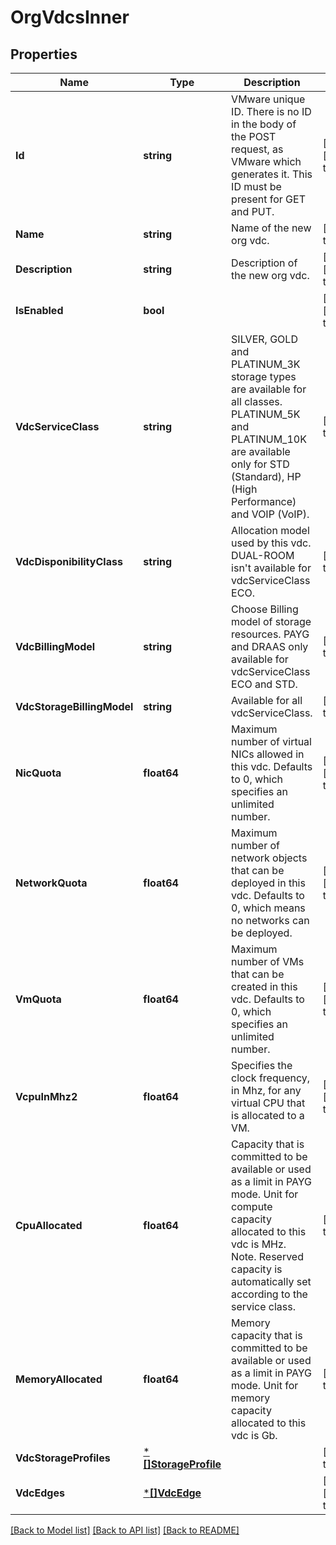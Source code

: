 # OrgVdcsInner

## Properties
Name | Type | Description | Notes
------------ | ------------- | ------------- | -------------
**Id** | **string** | VMware unique ID. There is no ID in the body of the POST request, as VMware which generates it. This ID must be present for GET and PUT. | [optional] [default to null]
**Name** | **string** | Name of the new org vdc. | [default to null]
**Description** | **string** | Description of the new org vdc. | [optional] [default to null]
**IsEnabled** | **bool** |  | [optional] [default to true]
**VdcServiceClass** | **string** | SILVER, GOLD and PLATINUM_3K storage types are available for all classes. PLATINUM_5K and PLATINUM_10K are available only for STD (Standard), HP (High Performance) and VOIP (VoIP). | [default to null]
**VdcDisponibilityClass** | **string** | Allocation model used by this vdc. DUAL-ROOM isn&#x27;t available for vdcServiceClass ECO. | [default to null]
**VdcBillingModel** | **string** | Choose Billing model of storage resources. PAYG and DRAAS only available for vdcServiceClass ECO and STD. | [default to null]
**VdcStorageBillingModel** | **string** | Available for all vdcServiceClass. | [default to null]
**NicQuota** | **float64** | Maximum number of virtual NICs allowed in this vdc. Defaults to 0, which specifies an unlimited number. | [optional] [default to 0]
**NetworkQuota** | **float64** | Maximum number of network objects that can be deployed in this vdc. Defaults to 0, which means no networks can be deployed. | [optional] [default to 0]
**VmQuota** | **float64** | Maximum number of VMs that can be created in this vdc. Defaults to 0, which specifies an unlimited number. | [optional] [default to 0]
**VcpuInMhz2** | **float64** | Specifies the clock frequency, in Mhz, for any virtual CPU that is allocated to a VM. | [optional] [default to 2300]
**CpuAllocated** | **float64** | Capacity that is committed to be available or used as a limit in PAYG mode. Unit for compute capacity allocated to this vdc is MHz. Note. Reserved capacity is automatically set according to the service class. | [default to null]
**MemoryAllocated** | **float64** | Memory capacity that is committed to be available or used as a limit in PAYG mode. Unit for memory capacity allocated to this vdc is Gb. | [default to null]
**VdcStorageProfiles** | [***[]StorageProfile**](array.md) |  | [default to null]
**VdcEdges** | [***[]VdcEdge**](array.md) |  | [optional] [default to null]

[[Back to Model list]](../README.md#documentation-for-models) [[Back to API list]](../README.md#documentation-for-api-endpoints) [[Back to README]](../README.md)

